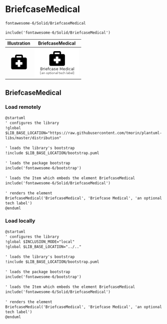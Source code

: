# BriefcaseMedical


```text
fontawesome-6/Solid/BriefcaseMedical
```

```text
include('fontawesome-6/Solid/BriefcaseMedical')
```



| Illustration | BriefcaseMedical |
| :---: | :---: |
| ![illustration for Illustration](../../fontawesome-6/Solid/BriefcaseMedical.png) | ![illustration for BriefcaseMedical](../../fontawesome-6/Solid/BriefcaseMedical.Local.png) |




## BriefcaseMedical

### Load remotely
```plantuml
@startuml
' configures the library
!global $LIB_BASE_LOCATION="https://raw.githubusercontent.com/tmorin/plantuml-libs/master/distribution"

' loads the library's bootstrap
!include $LIB_BASE_LOCATION/bootstrap.puml

' loads the package bootstrap
include('fontawesome-6/bootstrap')

' loads the Item which embeds the element BriefcaseMedical
include('fontawesome-6/Solid/BriefcaseMedical')

' renders the element
BriefcaseMedical('BriefcaseMedical', 'Briefcase Medical', 'an optional tech label')
@enduml
```

### Load locally
```plantuml
@startuml
' configures the library
!global $INCLUSION_MODE="local"
!global $LIB_BASE_LOCATION="../.."

' loads the library's bootstrap
!include $LIB_BASE_LOCATION/bootstrap.puml

' loads the package bootstrap
include('fontawesome-6/bootstrap')

' loads the Item which embeds the element BriefcaseMedical
include('fontawesome-6/Solid/BriefcaseMedical')

' renders the element
BriefcaseMedical('BriefcaseMedical', 'Briefcase Medical', 'an optional tech label')
@enduml
```

